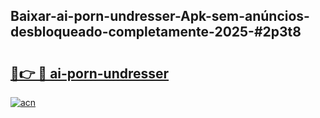 ## Baixar-ai-porn-undresser-Apk-sem-anúncios-desbloqueado-completamente-2025-#2p3t8

# <h2><a href="https://ainizakaria.my?title=ai-porn-undresser&ref=22M">🔗👉 🔴 ai-porn-undresser</a></h2>

[![acn](https://github.com/user-attachments/assets/0f9c940e-d8b0-45ae-aac7-cd30a18b3e1c)](https://ainizakaria.my?title=ai-porn-undresser&ref=22M)

